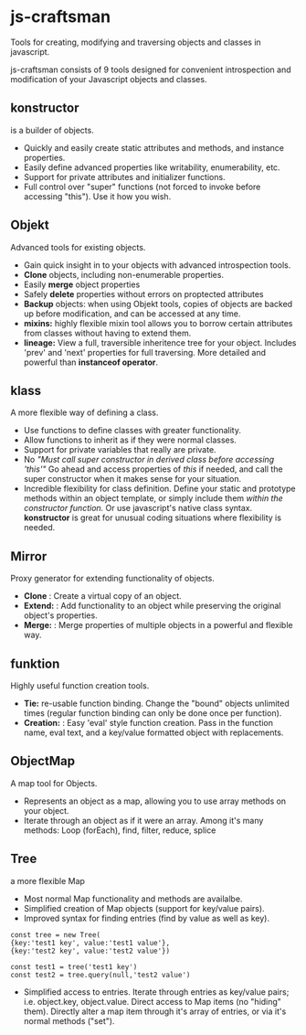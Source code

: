 # js-craftsman

Tools for creating, modifying and traversing objects and classes in javascript.

js-craftsman consists of 9 tools designed for convenient introspection and modification of your Javascript objects and classes.

## konstructor
is a builder of objects. 
- Quickly and easily create static attributes and methods, and instance properties.
- Easily define advanced properties like writability, enumerability, etc.
- Support for private attributes and initializer functions.
- Full control over "super" functions (not forced to invoke before accessing "this"). Use it how you wish.
 
## Objekt
Advanced tools for existing objects.
- Gain quick insight in to your objects with advanced introspection tools.
- **Clone** objects, including non-enumerable properties.
- Easily **merge** object properties
- Safely **delete** properties without errors on proptected attributes
- **Backup** objects: when using Objekt tools, copies of objects are backed up before modification, and can be accessed at any time.
- **mixins:** highly flexible mixin tool allows you to borrow certain attributes from classes without having to extend them.
- **lineage:** View a full, traversible inheritence tree for your object. Includes 'prev' and 'next' properties for full traversing.
More detailed and powerful than **instanceof operator**.

## klass
A more flexible way of defining a class.
- Use functions to define classes with greater functionality.
- Allow functions to inherit as if they were normal classes.
- Support for private variables that really are private.
- No *"Must call super constructor in derived class before accessing 'this'"* Go ahead and access properties of *this* if needed, and call the super constructor when it makes sense for your situation.
- Incredible flexibility for class definition. Define your static and prototype methods within an object template, or simply include them *within the constructor function.* Or use javascript's native class syntax. **konstructor** is great for unusual coding situations where flexibility is needed.

## Mirror
Proxy generator for extending functionality of objects.
- **Clone** : Create a virtual copy of an object.
- **Extend:** : Add functionality to an object while preserving the original object's properties.
- **Merge:** : Merge properties of multiple objects in a powerful and flexible way.

## funktion
Highly useful function creation tools.
- **Tie:** re-usable function binding. Change the "bound" objects unlimited times (regular function binding can only be done once per function).
- **Creation:** : Easy 'eval' style function creation. Pass in the function name, eval text, and a key/value formatted object with replacements.

## ObjectMap
A map tool for Objects. 
- Represents an object as a map, allowing you to use array methods on your object.
- Iterate through an object as if it were an array.
Among it's many methods: Loop (forEach), find, filter, reduce, splice

## Tree
a more flexible Map
- Most normal Map functionality and methods are availalbe.
- Simplified creation of Map objects (support for key/value pairs).
- Improved syntax for finding entries (find by value as well as key).
```
const tree = new Tree(
{key:'test1 key', value:'test1 value'},
{key:'test2 key', value:'test2 value'})

const test1 = tree('test1 key')
const test2 = tree.query(null,'test2 value')
```
- Simplified access to entries. Iterate through entries as key/value pairs; i.e. object.key, object.value. Direct access to Map items (no "hiding" them). Directly alter a map item through it's array of entries, or via it's normal methods ("set").

